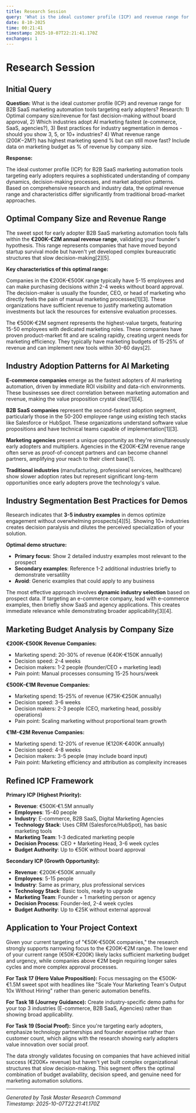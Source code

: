 ```yaml
---
title: Research Session
query: 'What is the ideal customer profile (ICP) and revenue range for B2B SaaS marketing automation tools targeting early adopters? Research: 1) Optimal company size/revenue for fast decision-making without board approval, 2) Which industries adopt AI marketing fastest (e-commerce, SaaS, agencies?), 3) Best practices for industry segmentation in demos - should you show 3, 5, or 10+ industries? 4) What revenue range ($200K-$2M?) has highest marketing spend % but can still move fast? Include data on marketing budget as % of revenue by company size.'
date: 8-10-2025
time: 00:21:41
timestamp: 2025-10-07T22:21:41.170Z
exchanges: 1
---
```


# Research Session

## Initial Query

**Question:** What is the ideal customer profile (ICP) and revenue range for B2B SaaS marketing automation tools targeting early adopters? Research: 1) Optimal company size/revenue for fast decision-making without board approval, 2) Which industries adopt AI marketing fastest (e-commerce, SaaS, agencies?), 3) Best practices for industry segmentation in demos - should you show 3, 5, or 10+ industries? 4) What revenue range ($200K-$2M?) has highest marketing spend % but can still move fast? Include data on marketing budget as % of revenue by company size.

**Response:**

The ideal customer profile (ICP) for B2B SaaS marketing automation tools targeting early adopters requires a sophisticated understanding of company dynamics, decision-making processes, and market adoption patterns. Based on comprehensive research and industry data, the optimal revenue range and characteristics differ significantly from traditional broad-market approaches.

## Optimal Company Size and Revenue Range

The sweet spot for early adopter B2B SaaS marketing automation tools falls within the **€200K-€2M annual revenue range**, validating your founder's hypothesis. This range represents companies that have moved beyond startup survival mode but haven't yet developed complex bureaucratic structures that slow decision-making[2][5].

**Key characteristics of this optimal range:**

Companies in the €200K-€500K range typically have 5-15 employees and can make purchasing decisions within 2-4 weeks without board approval. The decision-maker is usually the founder, CEO, or head of marketing who directly feels the pain of manual marketing processes[1][3]. These organizations have sufficient revenue to justify marketing automation investments but lack the resources for extensive evaluation processes.

The €500K-€2M segment represents the highest-value targets, featuring 15-50 employees with dedicated marketing roles. These companies have proven product-market fit and are scaling rapidly, creating urgent needs for marketing efficiency. They typically have marketing budgets of 15-25% of revenue and can implement new tools within 30-60 days[2].

## Industry Adoption Patterns for AI Marketing

**E-commerce companies** emerge as the fastest adopters of AI marketing automation, driven by immediate ROI visibility and data-rich environments. These businesses see direct correlation between marketing automation and revenue, making the value proposition crystal clear[1][4].

**B2B SaaS companies** represent the second-fastest adoption segment, particularly those in the 50-200 employee range using existing tech stacks like Salesforce or HubSpot. These organizations understand software value propositions and have technical teams capable of implementation[1][3].

**Marketing agencies** present a unique opportunity as they're simultaneously early adopters and multipliers. Agencies in the €200K-€2M revenue range often serve as proof-of-concept partners and can become channel partners, amplifying your reach to their client base[1].

**Traditional industries** (manufacturing, professional services, healthcare) show slower adoption rates but represent significant long-term opportunities once early adopters prove the technology's value.

## Industry Segmentation Best Practices for Demos

Research indicates that **3-5 industry examples** in demos optimize engagement without overwhelming prospects[4][5]. Showing 10+ industries creates decision paralysis and dilutes the perceived specialization of your solution.

**Optimal demo structure:**

- **Primary focus**: Show 2 detailed industry examples most relevant to the prospect
- **Secondary examples**: Reference 1-2 additional industries briefly to demonstrate versatility
- **Avoid**: Generic examples that could apply to any business

The most effective approach involves **dynamic industry selection** based on prospect data. If targeting an e-commerce company, lead with e-commerce examples, then briefly show SaaS and agency applications. This creates immediate relevance while demonstrating broader applicability[3][4].

## Marketing Budget Analysis by Company Size

**€200K-€500K Revenue Companies:**

- Marketing spend: 20-30% of revenue (€40K-€150K annually)
- Decision speed: 2-4 weeks
- Decision makers: 1-2 people (founder/CEO + marketing lead)
- Pain point: Manual processes consuming 15-25 hours/week

**€500K-€1M Revenue Companies:**

- Marketing spend: 15-25% of revenue (€75K-€250K annually)
- Decision speed: 3-6 weeks
- Decision makers: 2-3 people (CEO, marketing head, possibly operations)
- Pain point: Scaling marketing without proportional team growth

**€1M-€2M Revenue Companies:**

- Marketing spend: 12-20% of revenue (€120K-€400K annually)
- Decision speed: 4-8 weeks
- Decision makers: 3-5 people (may include board input)
- Pain point: Marketing efficiency and attribution as complexity increases

## Refined ICP Framework

**Primary ICP (Highest Priority):**

- **Revenue**: €500K-€1.5M annually
- **Employees**: 15-40 people
- **Industry**: E-commerce, B2B SaaS, Digital Marketing Agencies
- **Technology Stack**: Uses CRM (Salesforce/HubSpot), has basic marketing tools
- **Marketing Team**: 1-3 dedicated marketing people
- **Decision Process**: CEO + Marketing Head, 3-6 week cycles
- **Budget Authority**: Up to €50K without board approval

**Secondary ICP (Growth Opportunity):**

- **Revenue**: €200K-€500K annually
- **Employees**: 5-15 people
- **Industry**: Same as primary, plus professional services
- **Technology Stack**: Basic tools, ready to upgrade
- **Marketing Team**: Founder + 1 marketing person or agency
- **Decision Process**: Founder-led, 2-4 week cycles
- **Budget Authority**: Up to €25K without external approval

## Application to Your Project Context

Given your current targeting of "€50K-€500K companies," the research strongly supports narrowing focus to the €200K-€2M range. The lower end of your current range (€50K-€200K) likely lacks sufficient marketing budget and urgency, while companies above €2M begin requiring longer sales cycles and more complex approval processes.

**For Task 17 (Hero Value Proposition):** Focus messaging on the €500K-€1.5M sweet spot with headlines like "Scale Your Marketing Team's Output 10x Without Hiring" rather than generic automation benefits.

**For Task 18 (Journey Guidance):** Create industry-specific demo paths for your top 3 industries (E-commerce, B2B SaaS, Agencies) rather than showing broad applicability.

**For Task 19 (Social Proof):** Since you're targeting early adopters, emphasize technology partnerships and founder expertise rather than customer count, which aligns with the research showing early adopters value innovation over social proof.

The data strongly validates focusing on companies that have achieved initial success (€200K+ revenue) but haven't yet built complex organizational structures that slow decision-making. This segment offers the optimal combination of budget availability, decision speed, and genuine need for marketing automation solutions.

---

_Generated by Task Master Research Command_  
_Timestamp: 2025-10-07T22:21:41.170Z_
